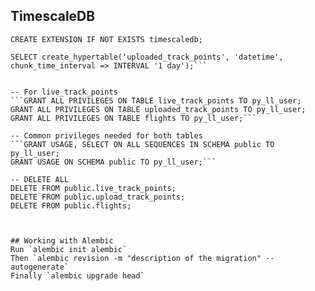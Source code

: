 
## TimescaleDB
```CREATE EXTENSION IF NOT EXISTS timescaledb;```

```SELECT create_hypertable('live_track_points', 'datetime', chunk_time_interval => INTERVAL '1 day');
SELECT create_hypertable('uploaded_track_points', 'datetime', chunk_time_interval => INTERVAL '1 day');```


-- For live_track_points
```GRANT ALL PRIVILEGES ON TABLE live_track_points TO py_ll_user;
GRANT ALL PRIVILEGES ON TABLE uploaded_track_points TO py_ll_user;
GRANT ALL PRIVILEGES ON TABLE flights TO py_ll_user;```

-- Common privileges needed for both tables
```GRANT USAGE, SELECT ON ALL SEQUENCES IN SCHEMA public TO py_ll_user;
GRANT USAGE ON SCHEMA public TO py_ll_user;```

-- DELETE ALL
DELETE FROM public.live_track_points;
DELETE FROM public.upload_track_points;
DELETE FROM public.flights;



## Working with Alembic
Run `alembic init alembic`
Then `alembic revision -m "description of the migration" --autogenerate`
Finally `alembic upgrade head`